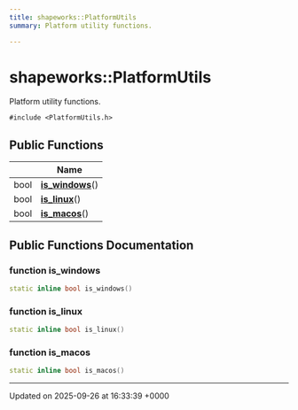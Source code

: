 ```yaml
---
title: shapeworks::PlatformUtils
summary: Platform utility functions. 

---
```


# shapeworks::PlatformUtils



Platform utility functions. 


`#include <PlatformUtils.h>`

## Public Functions

|                | Name           |
| -------------- | -------------- |
| bool | **[is_windows](../Classes/classshapeworks_1_1PlatformUtils.md#function-is-windows)**() |
| bool | **[is_linux](../Classes/classshapeworks_1_1PlatformUtils.md#function-is-linux)**() |
| bool | **[is_macos](../Classes/classshapeworks_1_1PlatformUtils.md#function-is-macos)**() |

## Public Functions Documentation

### function is_windows

```cpp
static inline bool is_windows()
```


### function is_linux

```cpp
static inline bool is_linux()
```


### function is_macos

```cpp
static inline bool is_macos()
```


-------------------------------

Updated on 2025-09-26 at 16:33:39 +0000